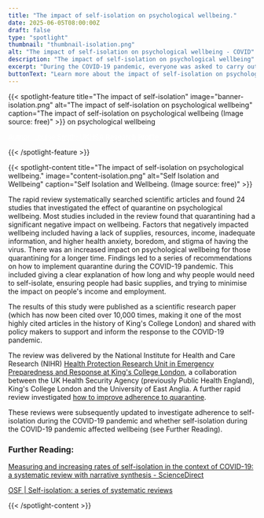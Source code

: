 ```yaml
---
title: "The impact of self-isolation on psychological wellbeing."
date: 2025-06-05T08:00:00Z
draft: false
type: "spotlight"
thumbnail: "thumbnail-isolation.png"
alt: "The impact of self-isolation on psychological wellbeing - COVID"
description: "The impact of self-isolation on psychological wellbeing"
excerpt: "During the COVID-19 pandemic, everyone was asked to carry out protective behaviours that would prevent the spread of illness. While people had been asked to isolate in previous outbreaks, the impact of quarantining on psychological wellbeing was unclear. A rapid review was carried out to inform the public health response to the COVID-19 pandemic."
buttonText: "Learn more about the impact of self-isolation on psychological wellbeing"
---
```


{{< spotlight-feature title="The impact of self-isolation" image="banner-isolation.png" alt="The impact of self-isolation on psychological wellbeing" caption="The impact of self-isolation on psychological wellbeing (Image source: free)" >}}
on psychological wellbeing</p>
<p><a style="color:white;" href="https://researchportal.ukhsa.gov.uk/en/persons/louise-smith-2/publications/"> Author: Louise Smith; UKHSA Research Profile</a></p>

{{< /spotlight-feature >}}

{{< spotlight-content title="The impact of self-isolation on psychological wellbeing." image="content-isolation.png" alt="Self Isolation and Wellbeing" caption="Self Isolation and Wellbeing.  (Image source: free)" >}}
<p>The rapid review systematically searched scientific articles and found 24 studies that investigated the effect of quarantine on psychological wellbeing.  Most studies included in the review found that quarantining had a significant negative impact on wellbeing. Factors that negatively impacted wellbeing included having a lack of supplies, resources, income, inadequate information, and higher health anxiety, boredom, and stigma of having the virus. There was an increased  impact on psychological wellbeing for those quarantining for a longer time. Findings led to a series of recommendations on how to implement quarantine during the COVID-19 pandemic. This included giving a clear explanation of how long and why people would need to self-isolate, ensuring people had basic supplies, and trying to minimise the impact on people's income and employment.</p>
<p>The results of this study were published as a scientific research paper (which has now been cited over 10,000 times, making it one of the most highly cited articles in the history of King's College London) and shared with policy makers to support and inform the response to the COVID-19 pandemic.</p>
<p>The review was delivered by the National Institute for Health and Care Research (NIHR) <a href="https://epr.hpru.nihr.ac.uk/" target="_blank">Health Protection Research Unit in Emergency Preparedness and Response at King's College London</a>, a collaboration between the UK Health Security Agency (previously Public Health England), King's College London and the University of East Anglia. A further rapid review investigated <a href="https://pubmed.ncbi.nlm.nih.gov/32334182/" target="_blank">how to improve adherence to quarantine</a>.</p>
<p>These reviews were subsequently updated to investigate adherence to self-isolation during the COVID-19 pandemic and whether self-isolation during the COVID-19 pandemic affected wellbeing (see Further Reading).</p>
<h3 class="red d-none d-lg-block">Further Reading:</h3>
<p><a href="https://www.sciencedirect.com/science/article/pii/S0033350624002269" target="_blank">Measuring and increasing rates of self-isolation in the context of COVID-19: a systematic review with narrative synthesis - ScienceDirect</a></p>
<p><a href="https://osf.io/24rz3/" target="_blank">OSF | Self-isolation: a series of systematic reviews</a></p>

{{< /spotlight-content >}}

